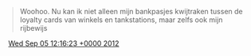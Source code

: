 > Woohoo\. Nu kan ik niet alleen mijn bankpasjes kwijtraken tussen de loyalty cards van winkels en tankstations, maar zelfs ook mijn rijbewijs

<img src="../../media/tweet.ico" width="12" /> [Wed Sep 05 12:16:23 +0000 2012](https://twitter.com/DromerDenker/status/243321679131078656)